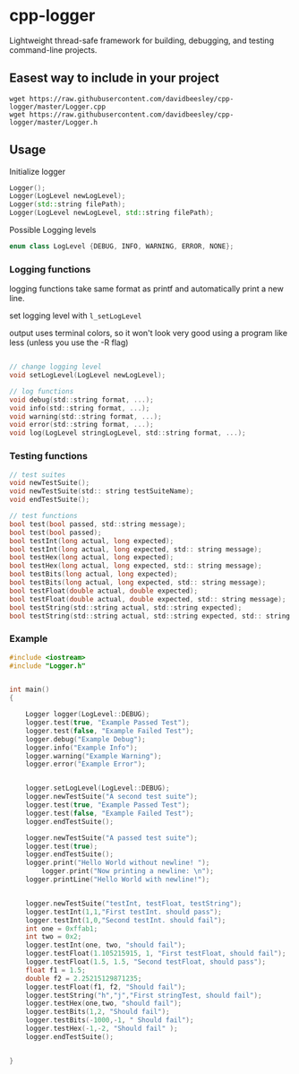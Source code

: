 # cpp-logger
Lightweight thread-safe framework for building, debugging, and testing command-line projects.


## Easest way to include in your project
```
wget https://raw.githubusercontent.com/davidbeesley/cpp-logger/master/Logger.cpp
wget https://raw.githubusercontent.com/davidbeesley/cpp-logger/master/Logger.h
```
## Usage
Initialize logger

```cpp
Logger();
Logger(LogLevel newLogLevel);
Logger(std::string filePath);
Logger(LogLevel newLogLevel, std::string filePath);
```

Possible Logging levels
```cpp
enum class LogLevel {DEBUG, INFO, WARNING, ERROR, NONE};
```


### Logging functions
logging functions take same format as printf and automatically print a new line.

set logging level with `l_setLogLevel`

output uses terminal colors, so it won't look very good using a program like less (unless you use the -R flag)
```c

// change logging level
void setLogLevel(LogLevel newLogLevel);

// log functions
void debug(std::string format, ...);
void info(std::string format, ...);
void warning(std::string format, ...);
void error(std::string format, ...);
void log(LogLevel stringLogLevel, std::string format, ...);
```

### Testing functions
```c
// test suites
void newTestSuite();
void newTestSuite(std:: string testSuiteName);
void endTestSuite();

// test functions
bool test(bool passed, std::string message);
bool test(bool passed);
bool testInt(long actual, long expected);
bool testInt(long actual, long expected, std:: string message);
bool testHex(long actual, long expected);
bool testHex(long actual, long expected, std:: string message);
bool testBits(long actual, long expected);
bool testBits(long actual, long expected, std:: string message);
bool testFloat(double actual, double expected);
bool testFloat(double actual, double expected, std:: string message);
bool testString(std::string actual, std::string expected);
bool testString(std::string actual, std::string expected, std:: string message);
```

### Example
```cpp
#include <iostream>
#include "Logger.h"


int main()
{

	Logger logger(LogLevel::DEBUG);
	logger.test(true, "Example Passed Test");
	logger.test(false, "Example Failed Test");
	logger.debug("Example Debug");
	logger.info("Example Info");
	logger.warning("Example Warning");
	logger.error("Example Error");


	logger.setLogLevel(LogLevel::DEBUG);
	logger.newTestSuite("A second test suite");
	logger.test(true, "Example Passed Test");
	logger.test(false, "Example Failed Test");
	logger.endTestSuite();

	logger.newTestSuite("A passed test suite");
	logger.test(true);
	logger.endTestSuite();
	logger.print("Hello World without newline! ");
    	logger.print("Now printing a newline: \n");
	logger.printLine("Hello World with newline!");


	logger.newTestSuite("testInt, testFloat, testString");
	logger.testInt(1,1,"First testInt. should pass");
	logger.testInt(1,0,"Second testInt. should fail");
	int one = 0xffab1;
	int two = 0x2;
	logger.testInt(one, two, "should fail");
	logger.testFloat(1.105215915, 1, "First testFloat, should fail");
	logger.testFloat(1.5, 1.5, "Second testFloat, should pass");
	float f1 = 1.5;
	double f2 = 2.25215129871235;
	logger.testFloat(f1, f2, "Should fail");
	logger.testString("h","j","First stringTest, should fail");
	logger.testHex(one,two, "should fail");
	logger.testBits(1,2, "Should fail");
	logger.testBits(-1000,-1, " Should fail");
	logger.testHex(-1,-2, "Should fail" );
	logger.endTestSuite();


}
```
